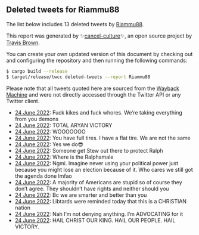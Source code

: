 ## Deleted tweets for Riammu88

The list below includes 13 deleted tweets by
[Riammu88](https://twitter.com/Riammu88).



This report was generated by ✨[cancel-culture](https://github.com/travisbrown/cancel-culture)✨,
an open source project by [Travis Brown](https://twitter.com/travisbrown).

You can create your own updated version of this document by checking out and configuring the
repository and then running the following commands:

```bash
$ cargo build --release
$ target/release/twcc deleted-tweets --report Riammu88
```

Please note that all tweets quoted here are sourced from the
[Wayback Machine](https://web.archive.org) and were not directly accessed through the Twitter API or
any Twitter client.

* [24 June 2022](https://web.archive.org/web/20220625014437/https://twitter.com/Riammu88/status/1540471240833601536): Fuck kikes and fuck whores. We’re taking everything from you demons <!--1540471240833601536-->
* [24 June 2022](https://web.archive.org/web/20220625014454/https://twitter.com/Riammu88/status/1540461590314639370): TOTAL ARYAN VICTORY <!--1540461590314639370-->
* [24 June 2022](https://web.archive.org/web/20220625014520/https://twitter.com/Riammu88/status/1540449353420218368): WOOOOOOO <!--1540449353420218368-->
* [24 June 2022](https://web.archive.org/web/20220625014449/https://twitter.com/Riammu88/status/1540446926302216194): You have full tires. I have a flat tire. We are not the same <!--1540446926302216194-->
* [24 June 2022](https://web.archive.org/web/20220625014506/https://twitter.com/Riammu88/status/1540420728641708032): Yes we do😎 <!--1540420728641708032-->
* [24 June 2022](https://web.archive.org/web/20220625014524/https://twitter.com/Riammu88/status/1540389013902839808): Someone get Stew out there to protect Ralph <!--1540389013902839808-->
* [24 June 2022](https://web.archive.org/web/20220625014445/https://twitter.com/Riammu88/status/1540383429014872065): Where is the Ralphamale <!--1540383429014872065-->
* [24 June 2022](https://web.archive.org/web/20220625014434/https://twitter.com/Riammu88/status/1540375269881647105): Ngmi. Imagine never using your political power just because you might lose an election because of it. Who cares we still got the agenda done lmfao <!--1540375269881647105-->
* [24 June 2022](https://web.archive.org/web/20220625014454/https://twitter.com/Riammu88/status/1540374155903877122): A majority of Americans are stupid so of course they don’t agree. They shouldn’t have rights and neither should you <!--1540374155903877122-->
* [24 June 2022](https://web.archive.org/web/20220625014500/https://twitter.com/Riammu88/status/1540373844065746944): Bc we are smarter and better than you <!--1540373844065746944-->
* [24 June 2022](https://web.archive.org/web/20220625014515/https://twitter.com/Riammu88/status/1540371844552957954): Libtards were reminded today that this is a CHRISTIAN nation <!--1540371844552957954-->
* [24 June 2022](https://web.archive.org/web/20220625014516/https://twitter.com/Riammu88/status/1540371100839936004): Nah I’m not denying anything. I’m ADVOCATING for it <!--1540371100839936004-->
* [24 June 2022](https://web.archive.org/web/20220624143517/https://twitter.com/Riammu88/status/1540342805461176325): HAIL CHRIST OUR KING. HAIL OUR PEOPLE. HAIL VICTORY. <!--1540342805461176325-->
